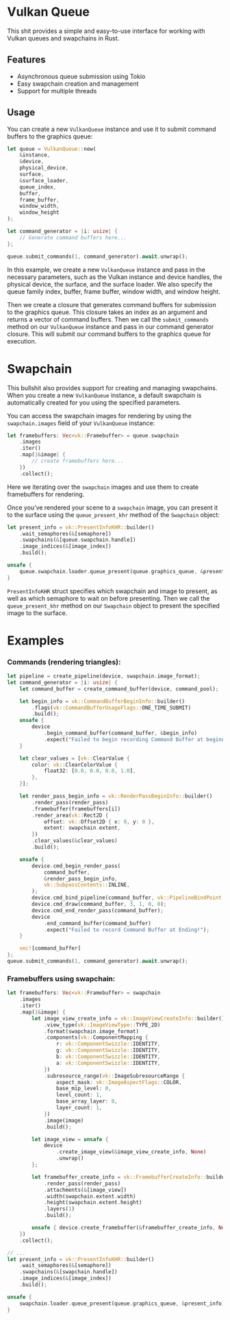# Vulkan Queue

This shit provides a simple and easy-to-use interface for working with Vulkan queues and swapchains in Rust.

## Features

- Asynchronous queue submission using Tokio
- Easy swapchain creation and management
- Support for multiple threads

## Usage
You can create a new `VulkanQueue` instance and use it to submit command buffers to the graphics queue:

```rust
let queue = VulkanQueue::new(
    &instance,
    &device,
    physical_device,
    surface,
    &surface_loader,
    queue_index,
    buffer,
    frame_buffer,
    window_width,
    window_height
);

let command_generator = |i: usize| {
    // Generate command buffers here...
};

queue.submit_commands(1, command_generator).await.unwrap();
```

In this example, we create a new `VulkanQueue` instance and pass in the necessary parameters, such as the Vulkan instance and device handles, the physical device, the surface, and the surface loader. We also specify the queue family index, buffer, frame buffer, window width, and window height.

Then we create a closure that generates command buffers for submission to the graphics queue. This closure takes an index as an argument and returns a vector of command buffers. Then we call the `submit_commands` method on our `VulkanQueue` instance and pass in our command generator closure. This will submit our command buffers to the graphics queue for execution.

# Swapchain
This bullshit also provides support for creating and managing swapchains. When you create a new `VulkanQueue` instance, a default swapchain is automatically created for you using the specified parameters.

You can access the swapchain images for rendering by using the `swapchain.images` field of your `VulkanQueue` instance:
```rust
let framebuffers: Vec<vk::Framebuffer> = queue.swapchain
    .images
    .iter()
    .map(|&image| {
        // create framebuffers here...
    })
    .collect();
```
Here we iterating over the `swapchain` images and use them to create framebuffers for rendering.

Once you’ve rendered your scene to a `swapchain` image, you can present it to the surface using the `queue_present_khr` method of the `Swapchain` object:
```rust
let present_info = vk::PresentInfoKHR::builder()
    .wait_semaphores(&[semaphore])
    .swapchains(&[queue.swapchain.handle])
    .image_indices(&[image_index])
    .build();

unsafe {
    queue.swapchain.loader.queue_present(queue.graphics_queue, &present_info).unwrap();
}
```
`PresentInfoKHR` struct specifies which swapchain and image to present, as well as which semaphore to wait on before presenting. Then we call the `queue_present_khr` method on our `Swapchain` object to present the specified image to the surface.

# Examples

### Commands (rendering triangles):
```rust
let pipeline = create_pipeline(device, swapchain.image_format);
let command_generator = |i: usize| {
    let command_buffer = create_command_buffer(device, command_pool);

    let begin_info = vk::CommandBufferBeginInfo::builder()
        .flags(vk::CommandBufferUsageFlags::ONE_TIME_SUBMIT)
        .build();
    unsafe {
        device
            .begin_command_buffer(command_buffer, &begin_info)
            .expect("Failed to begin recording Command Buffer at beginning!");
    }

    let clear_values = [vk::ClearValue {
        color: vk::ClearColorValue {
            float32: [0.0, 0.0, 0.0, 1.0],
        },
    }];

    let render_pass_begin_info = vk::RenderPassBeginInfo::builder()
        .render_pass(render_pass)
        .framebuffer(framebuffers[i])
        .render_area(vk::Rect2D {
            offset: vk::Offset2D { x: 0, y: 0 },
            extent: swapchain.extent,
        })
        .clear_values(&clear_values)
        .build();

    unsafe {
        device.cmd_begin_render_pass(
            command_buffer,
            &render_pass_begin_info,
            vk::SubpassContents::INLINE,
        );
        device.cmd_bind_pipeline(command_buffer, vk::PipelineBindPoint::GRAPHICS, pipeline);
        device.cmd_draw(command_buffer, 3, 1, 0, 0);
        device.cmd_end_render_pass(command_buffer);
        device
            .end_command_buffer(command_buffer)
            .expect("Failed to record Command Buffer at Ending!");
    }

    vec![command_buffer]
};
queue.submit_commands(1, command_generator).await.unwrap();
```

### Framebuffers using swapchain:
```rust
let framebuffers: Vec<vk::Framebuffer> = swapchain
    .images
    .iter()
    .map(|&image| {
        let image_view_create_info = vk::ImageViewCreateInfo::builder()
            .view_type(vk::ImageViewType::TYPE_2D)
            .format(swapchain.image_format)
            .components(vk::ComponentMapping {
                r: vk::ComponentSwizzle::IDENTITY,
                g: vk::ComponentSwizzle::IDENTITY,
                b: vk::ComponentSwizzle::IDENTITY,
                a: vk::ComponentSwizzle::IDENTITY,
            })
            .subresource_range(vk::ImageSubresourceRange {
                aspect_mask: vk::ImageAspectFlags::COLOR,
                base_mip_level: 0,
                level_count: 1,
                base_array_layer: 0,
                layer_count: 1,
            })
            .image(image)
            .build();

        let image_view = unsafe {
            device
                .create_image_view(&image_view_create_info, None)
                .unwrap()
        };

        let framebuffer_create_info = vk::FramebufferCreateInfo::builder()
            .render_pass(render_pass)
            .attachments(&[image_view])
            .width(swapchain.extent.width)
            .height(swapchain.extent.height)
            .layers(1)
            .build();

        unsafe { device.create_framebuffer(&framebuffer_create_info, None).unwrap() }
    })
    .collect();

// ...
let present_info = vk::PresentInfoKHR::builder()
    .wait_semaphores(&[semaphore])
    .swapchains(&[swapchain.handle])
    .image_indices(&[image_index])
    .build();

unsafe {
    swapchain.loader.queue_present(queue.graphics_queue, &present_info).unwrap();
}
```